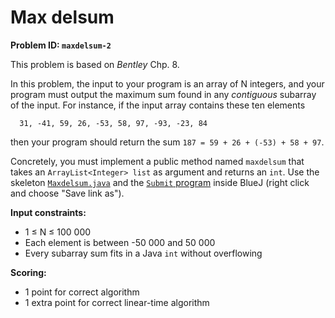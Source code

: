 Max delsum
==========

**Problem ID: `maxdelsum-2`**

This problem is based on *Bentley* Chp. 8.

In this problem, the input to your program is an array of N integers,
and your program must output the maximum sum found
in any *contiguous* subarray of the input.
For instance, if the input array contains these ten elements
```
  31, -41, 59, 26, -53, 58, 97, -93, -23, 84
```
then your program should return the sum `187 = 59 + 26 + (-53) + 58 + 97`.

Concretely, you must implement a public method named
`maxdelsum` that takes an `ArrayList<Integer> list` as argument
and returns an `int`.
Use the skeleton
<a href="https://github.com/Mortal/csaudk-submitj/raw/master/tasks/maxdelsum/Maxdelsum.java">
`Maxdelsum.java`</a>
and the
<a href="https://github.com/Mortal/csaudk-submitj/raw/master/Submit.java">
`Submit` program</a>
inside BlueJ (right click and choose "Save link as").

**Input constraints:**

  * 1 ≤ N ≤ 100 000
  * Each element is between -50 000 and 50 000
  * Every subarray sum fits in a Java `int` without overflowing

**Scoring:**

  * 1 point for correct algorithm
  * 1 extra point for correct linear-time algorithm
